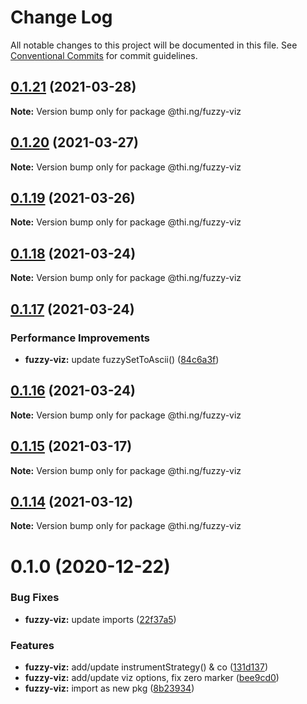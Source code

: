 # Change Log

All notable changes to this project will be documented in this file.
See [Conventional Commits](https://conventionalcommits.org) for commit guidelines.

## [0.1.21](https://github.com/thi-ng/umbrella/compare/@thi.ng/fuzzy-viz@0.1.20...@thi.ng/fuzzy-viz@0.1.21) (2021-03-28)

**Note:** Version bump only for package @thi.ng/fuzzy-viz





## [0.1.20](https://github.com/thi-ng/umbrella/compare/@thi.ng/fuzzy-viz@0.1.19...@thi.ng/fuzzy-viz@0.1.20) (2021-03-27)

**Note:** Version bump only for package @thi.ng/fuzzy-viz





## [0.1.19](https://github.com/thi-ng/umbrella/compare/@thi.ng/fuzzy-viz@0.1.18...@thi.ng/fuzzy-viz@0.1.19) (2021-03-26)

**Note:** Version bump only for package @thi.ng/fuzzy-viz





## [0.1.18](https://github.com/thi-ng/umbrella/compare/@thi.ng/fuzzy-viz@0.1.17...@thi.ng/fuzzy-viz@0.1.18) (2021-03-24)

**Note:** Version bump only for package @thi.ng/fuzzy-viz





## [0.1.17](https://github.com/thi-ng/umbrella/compare/@thi.ng/fuzzy-viz@0.1.16...@thi.ng/fuzzy-viz@0.1.17) (2021-03-24)


### Performance Improvements

* **fuzzy-viz:** update fuzzySetToAscii() ([84c6a3f](https://github.com/thi-ng/umbrella/commit/84c6a3f077c16027c9dde79618992bbe3be9d5a6))





## [0.1.16](https://github.com/thi-ng/umbrella/compare/@thi.ng/fuzzy-viz@0.1.15...@thi.ng/fuzzy-viz@0.1.16) (2021-03-24)

**Note:** Version bump only for package @thi.ng/fuzzy-viz





## [0.1.15](https://github.com/thi-ng/umbrella/compare/@thi.ng/fuzzy-viz@0.1.14...@thi.ng/fuzzy-viz@0.1.15) (2021-03-17)

**Note:** Version bump only for package @thi.ng/fuzzy-viz





## [0.1.14](https://github.com/thi-ng/umbrella/compare/@thi.ng/fuzzy-viz@0.1.13...@thi.ng/fuzzy-viz@0.1.14) (2021-03-12)

**Note:** Version bump only for package @thi.ng/fuzzy-viz





# 0.1.0 (2020-12-22)


### Bug Fixes

* **fuzzy-viz:** update imports ([22f37a5](https://github.com/thi-ng/umbrella/commit/22f37a526acd6911720100e77ad41029d8799004))


### Features

* **fuzzy-viz:** add/update instrumentStrategy() & co ([131d137](https://github.com/thi-ng/umbrella/commit/131d13776735e3dd222090a6b514bfbe4878d9f2))
* **fuzzy-viz:** add/update viz options, fix zero marker ([bee9cd0](https://github.com/thi-ng/umbrella/commit/bee9cd08b32ce43cc6661146dd87f35db9516559))
* **fuzzy-viz:** import as new pkg ([8b23934](https://github.com/thi-ng/umbrella/commit/8b239347894bf8c7192890151868ecdb1ac3bf2b))
